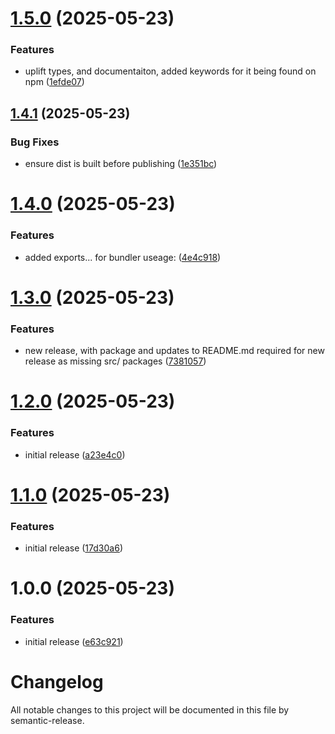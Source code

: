 # [1.5.0](https://github.com/BuunGroup-Packages/npm-interparcel-api-client/compare/v1.4.1...v1.5.0) (2025-05-23)


### Features

* uplift types, and documentaiton, added keywords for it being found on npm ([1efde07](https://github.com/BuunGroup-Packages/npm-interparcel-api-client/commit/1efde07d17c47bc174e4d2e786ec4fc87e68df0a))

## [1.4.1](https://github.com/BuunGroup-Packages/npm-interparcel-api-client/compare/v1.4.0...v1.4.1) (2025-05-23)


### Bug Fixes

* ensure dist is built before publishing ([1e351bc](https://github.com/BuunGroup-Packages/npm-interparcel-api-client/commit/1e351bc3d0dcaa5ce821465b9b957eab6f54764f))

# [1.4.0](https://github.com/BuunGroup-Packages/npm-interparcel-api-client/compare/v1.3.0...v1.4.0) (2025-05-23)


### Features

* added exports... for bundler useage: ([4e4c918](https://github.com/BuunGroup-Packages/npm-interparcel-api-client/commit/4e4c91819c6434c05c59b2f723d9b88e6a79ad2d))

# [1.3.0](https://github.com/BuunGroup-Packages/npm-interparcel-api-client/compare/v1.2.0...v1.3.0) (2025-05-23)


### Features

* new release, with package and updates to README.md required for new release as missing src/ packages ([7381057](https://github.com/BuunGroup-Packages/npm-interparcel-api-client/commit/73810577914a100bcd562d06a2f0723b85ba5df6))

# [1.2.0](https://github.com/BuunGroup-Packages/npm-interparcel-api-client/compare/v1.1.0...v1.2.0) (2025-05-23)


### Features

* initial release ([a23e4c0](https://github.com/BuunGroup-Packages/npm-interparcel-api-client/commit/a23e4c06df230c42033d1e78153bf3244d0a8357))

# [1.1.0](https://github.com/BuunGroup-Packages/npm-interparcel-api-client/compare/v1.0.0...v1.1.0) (2025-05-23)


### Features

* initial release ([17d30a6](https://github.com/BuunGroup-Packages/npm-interparcel-api-client/commit/17d30a60b698cb396a3c866bbfea25533b74d6d5))

# 1.0.0 (2025-05-23)


### Features

* initial release ([e63c921](https://github.com/BuunGroup-Packages/npm-interparcel-api-client/commit/e63c9218d51e21c9b73e57e44567d02187207889))

# Changelog

All notable changes to this project will be documented in this file by semantic-release.
